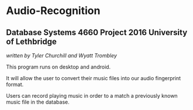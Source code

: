 # Audio-Recognition
## Database Systems 4660 Project 2016 University of Lethbridge
*written by Tyler Churchill and Wyatt Trombley*


This program runs on desktop and android. 

It will allow the user to convert their music files into our audio fingerprint format.

Users can record playing music in order to a match a previously known music file in the database.
